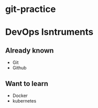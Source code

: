 # git-practice
# DevOps Isntruments
## Already known
* Git
* Github
## Want to learn
+ Docker
+ kubernetes
